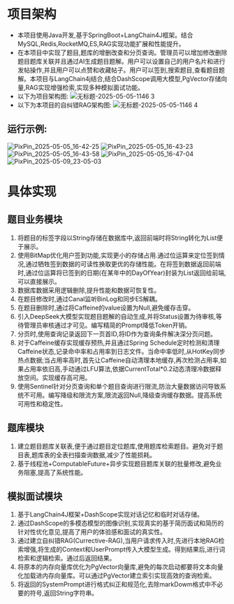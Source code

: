 # 项目架构
* 本项目使用Java开发,基于SpringBoot+LangChain4J框架。结合MySQL,Redis,RocketMQ,ES,RAG实现功能扩展和性能提升。
* 在本项目中实现了题目,题库的增删改查和分页查询。管理员可以增加修改删除题目题库关联并且通过AI生成题目题解。用户可以设置自己的用户名片和进行发帖操作,并且用户可以点赞和收藏帖子。用户可以签到,搜索题目,查看题目题解。本项目与LangChain4j结合,结合DashScope调用大模型,PgVector存储向量,RAG实现增强检索,实现多种模拟面试功能。
* 以下为项目架构图:
![无标题-2025-05-05-1146 3](https://github.com/user-attachments/assets/54449271-5443-437c-9a4e-ee60ed01508b)
* 以下为本项目的自纠错RAG架构图:
![无标题-2025-05-05-1146 4](https://github.com/user-attachments/assets/29afbc48-fa03-448b-8b45-2b07e346f822)

## 运行示例:
![PixPin_2025-05-05_16-42-25](https://github.com/user-attachments/assets/259af430-130d-4485-b6d3-33239ef8c890)
![PixPin_2025-05-05_16-43-23](https://github.com/user-attachments/assets/1234c37c-c4f0-4e15-8ed8-126c65fd2684)
![PixPin_2025-05-05_16-43-58](https://github.com/user-attachments/assets/295ee031-2a9d-49bc-bd57-b96e21907da1)
![PixPin_2025-05-05_16-47-04](https://github.com/user-attachments/assets/89cd3e63-7abf-4073-9c08-b310b5bef507)
![PixPin_2025-05-09_23-05-03](https://github.com/user-attachments/assets/b5c11da7-c06b-4da9-8d24-7f0af411c81d)

# 具体实现
## 题目业务模块
1. 将题目的标签字段以String存储在数据库中,返回前端时将String转化为List<String>便于展示。
2. 使用BitMap优化用户签到功能,实现更小的存储占用.通过位运算来定位签到情况,通过牺牲签到数据的可读性换取更优的存储性能。在将签到数据返回前端时,通过位运算将已签到的日期(在某年中的DayOfYear)封装为List返回给前端,可以直接展示。
3. 数据库数据采用逻辑删除,提升性能和数据可恢复性。
4. 在题目修改时,通过Canal监听BinLog和同步ES解耦。
5. 在题目删除时,通过将Caffeine的value设置为Null,避免缓存击穿。
6. 引入DeepSeek大模型实现题目题解的自动生成,并将Status设置为待审核,等待管理员审核通过才可见。编写精简的Prompt降低Token开销。
7. 分页时,使用查询记录返回下一页首ID,将ID作为查询条件解决深分页问题。
8. 对于Caffeine缓存实现缓存预热,并且通过Spring Schedule定时检测和清理Caffeine状态,记录命中率和占用率到日志文件。当命中率低时,从HotKey同步热点数据;当占用率高时,首先让Caffeine自动清理本地缓存,再次检测占用率,如果占用率依旧高,手动通过LFU算法,依据CurrentTotal*0.2动态清理冷数据释放空间。实现缓存高可用。
9. 使用Sentinel针对分页查询和单个题目查询进行限流,防治大量数据访问导致系统不可用。编写降级和限流方案,限流返回Null,降级查询缓存数据。提高系统可用性和稳定性。

## 题库模块
1. 建立题目题库关联表,便于通过题目定位题库,使用题库检索题目。避免对于题目表,题库表的全表扫描查询数据,减少了性能损耗。
2. 基于线程池+ComputableFuture+异步实现题目题库关联的批量修改,避免业务阻塞,提高了系统性能。

## 模拟面试模块
1. 基于LangChain4J框架+DashScope实现对话记忆和临时对话存储。
2. 通过DashScope的多模态模型的图像识别,实现真实的基于简历面试和简历的针对性优化意见,提高了用户的体验感和面试的真实性。
3. 通过建立自纠错RAG(Currective-RAG),当用户请求传入时,先进行本地RAG检索增强,将生成的Context和UserPrompt传入大模型生成。得到结果后,进行词检索和逻辑检索。通过后返回结果。
4. 将原本的内存向量库优化为PgVector向量库,避免的每次启动都要将文本向量化加载进内存向量库。可以通过PgVector建立索引实现高效的查询检索。
5. 将返回的SystemPrompt进行格式纠正和规范化,去除markDowm格式中不必要的符号,返回String字符串。





